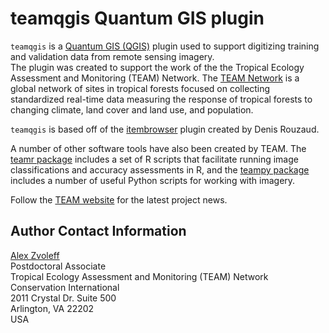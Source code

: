 # teamqgis Quantum GIS plugin

`teamqgis` is a [Quantum GIS (QGIS)](http://www.qgis.org/) plugin used to 
support digitizing training and validation data from remote sensing imagery.  
The plugin was created to support the work of the the Tropical Ecology 
Assessment and Monitoring (TEAM) Network. The [TEAM 
Network](http://www.teamnetwork.org/) is a global network of sites in tropical 
forests focused on collecting standardized real-time data measuring the 
response of tropical forests to changing climate, land cover and land use, and 
population.

`teamqgis` is based off of the 
[itembrowser](http://3nids.github.io/itembrowser/) plugin created by Denis 
Rouzaud.

A number of other software tools have also been created by TEAM. The [teamr 
package](https://github.com/azvoleff/teamr) includes a set of R scripts that 
facilitate running image classifications and accuracy assessments in R, and the 
[teampy package](https://github.com/azvoleff/teampy) includes a number of 
useful Python scripts for working with imagery.

Follow the [TEAM website](http://www.teamnetwork.org/) for the latest project news.

## Author Contact Information

[Alex Zvoleff](mailto:azvoleff@conservation.org)  
Postdoctoral Associate  
Tropical Ecology Assessment and Monitoring (TEAM) Network  
Conservation International  
2011 Crystal Dr. Suite 500  
Arlington, VA 22202  
USA
